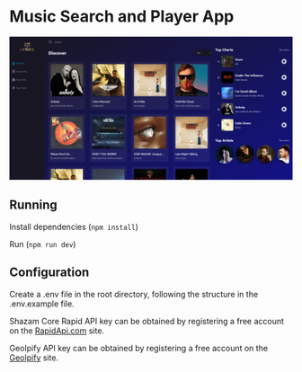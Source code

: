 # Music Search and Player App

![screenshot](screenshot.png)

## Running

Install dependencies (`npm install`)

Run (`npm run dev`)

## Configuration

Create a .env file in the root directory, following the structure in the .env.example file.

Shazam Core Rapid API key can be obtained by registering a free account on the [RapidApi.com](https://rapidapi.com) site.

GeoIpify API key can be obtained by registering a free account on the [GeoIpify](https://geo.ipify.org) site.
